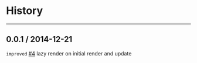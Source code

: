 # History
----

## 0.0.1 / 2014-12-21

`improved` [#4](https://github.com/react-component/tabs/issues/4) lazy render on initial render and update
